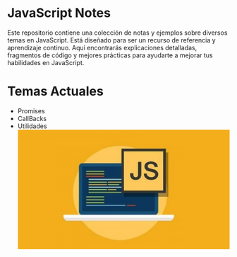 # JavaScript Notes

Este repositorio contiene una colección de notas y ejemplos sobre diversos temas en JavaScript. Está diseñado para ser un recurso de referencia y aprendizaje continuo. Aquí encontrarás explicaciones detalladas, fragmentos de código y mejores prácticas para ayudarte a mejorar tus habilidades en JavaScript.

# Temas Actuales
- Promises
- CallBacks
- Utilidades
![Preview](JS_PREVIEW.jpg)

